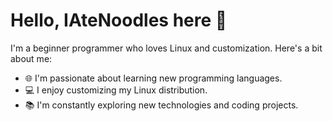 # Hello, IAteNoodles here 👋

I'm a beginner programmer who loves Linux and customization. Here's a bit about me:

- 🌐 I'm passionate about learning new programming languages.
- 💻 I enjoy customizing my Linux distribution.
- 📚 I'm constantly exploring new technologies and coding projects.
